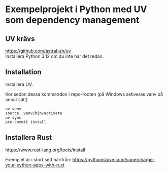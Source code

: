 # Exempelprojekt i Python med UV som dependency management


## UV krävs
https://github.com/astral-sh/uv  
Installera Python 3.12 om du inte har det redan.


## Installation
Installera UV.

Kör sedan dessa kommandon i repo-rooten (på Windows aktiveras venv på annat sätt)

```
uv venv
source .venv/bin/activate
uv sync
pre-commit install
```


## Installera Rust
https://www.rust-lang.org/tools/install




Exemplet är i stort sett härifrån: https://pythonislove.com/supercharge-your-python-apps-with-rust

